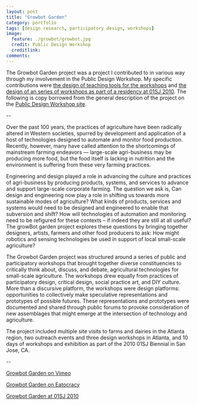 ```yaml
---
layout: post
title: "Growbot Garden"
category: portfolio
tags: [design research, participatory design, workshops]
image:
  feature: ./growbot/growbot.jpg
  credit: Public Design Workshop
  creditlink: 
comments: 
---
```

The Growbot Garden project was a project I contributed to in various way through my involvement in the Public Design Workshop. My specific contributions were [the design of teaching tools for the workshops](http://www.coroflot.com/theminutewaltz/Design-Tools-for-Teaching-About-Sensing-and-Robotics) and [the design of an series of workshops as part of a residency at 01SJ 2010](http://thomaslodato.info/portfolio/sheeps-clothing-crypsis-for-urban-sensing/). The following is copy borrowed from the general description of the project on the [Public Design Workshop site](http://publicdesignworkshop.net/portfolio/growbot-garden/).

--

Over the past 100 years, the practices of agriculture have been radically altered in Western societies, spurred by development and application of a host of technologies designed to automate and monitor food production. Recently, however, many have called attention to the shortcomings of mainstream farming endeavors — large-scale agri-business may be producing more food, but the food itself is lacking in nutrition and the environment is suffering from these very farming practices.

Engineering and design played a role in advancing the culture and practices of agri-business by producing products, systems, and services to advance and support large-scale corporate farming. The question we ask is, Can design and engineering now play a role in shifting us towards more sustainable modes of agriculture? What kinds of products, services and systems would need to be designed and engineered to enable that subversion and shift? How will technologies of automation and monitoring need to be refigured for these contexts – if indeed they are still at all useful? The growBot garden project explores these questions by bringing together designers, artists, farmers and other food producers to ask: How might robotics and sensing technologies be used in support of local small-scale agriculture?

The Growbot Garden project was structured around a series of public and participatory workshops that brought together diverse constituencies to critically think about, discuss, and debate, agricultural technologies for small-scale agriculture. The workshops drew equally from practices of participatory design, critical design, social practice art, and DIY culture. More than a discursive platform, the workshops were design platforms: opportunities to collectively make speculative representations and prototypes of possible futures. These representations and prototypes were documented and shared through public forums to provoke consideration of new assemblages that might emerge at the intersection of technology and agriculture.

The project included multiple site visits to farms and dairies in the Atlanta region, two outreach events and three design workshops in Atlanta, and 10 days of workshops and exhibition as part of the 2010 01SJ Biennial in San Jose, CA.

--

[Growbot Garden on Vimeo](http://vimeo.com/18510251)

[Growbot Garden on Eatocracy](http://edition.cnn.com/video/?/video/tech/2010/10/07/nr.holmes.robots.in.garden.cnn)

[Growbot Garden at 01SJ 2010](http://01sj.org/2010/artworks/growbot-garden/)

